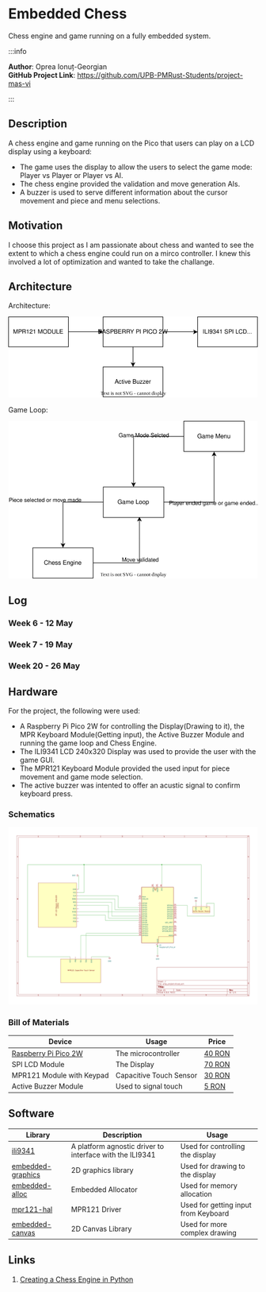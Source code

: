 # Embedded Chess
Chess engine and game running on a fully embedded system.

:::info 

**Author**: Oprea Ionuț-Georgian \
**GitHub Project Link**: https://github.com/UPB-PMRust-Students/project-mas-vi

:::

## Description

A chess engine and game running on the Pico that users can play on a LCD display using a keyboard:

- The game uses the display to allow the users to select the game mode: Player vs Player or Player vs AI.
- The chess engine provided the validation and move generation AIs. 
- A buzzer is used to serve different information about the cursor movement and piece and menu selections.

## Motivation

I choose this project as I am passionate about chess and wanted to see the extent to which a chess engine could run on a mirco controller.
I knew this involved a lot of optimization and wanted to take the challange.
## Architecture 

Architecture:

![Architecture](assets/architecture.svg)

Game Loop:

![Game Loop](assets/uml.svg)



## Log

<!-- write every week your progress here -->

### Week 6 - 12 May

### Week 7 - 19 May

### Week 20 - 26 May

## Hardware

For the project, the following were used:

- A Raspberry Pi Pico 2W for controlling the Display(Drawing to it), the MPR Keyboard Module(Getting input), the Active Buzzer Module and running the game loop and Chess Engine.
- The ILI9341 LCD 240x320 Display was used to provide the user with the game GUI.
- The MPR121 Keyboard Module provided the used input for piece movement and game mode selection.
- The active buzzer was intented to offer an acustic signal to confirm keyboard press.


### Schematics

![KiCad Schematics](assets/kicad_schematic.svg)

### Bill of Materials

<!-- Fill out this table with all the hardware components that you might need.

The format is 
```
| [Device](link://to/device) | This is used ... | [price](link://to/store) |

```

-->

| Device | Usage | Price |
|--------|--------|-------|
| [Raspberry Pi Pico 2W](https://datasheets.raspberrypi.com/picow/pico-2-w-datasheet.pdf) | The microcontroller | [40 RON](https://www.optimusdigital.ro/ro/placi-raspberry-pi/13327-raspberry-pi-pico-2-w.html) |
|SPI LCD Module|The Display|[70 RON](https://www.optimusdigital.ro/en/lcds/3544-modul-lcd-spi-de-28-cu-touchscreen-controller-ili9341-i-xpt2046-240x320-px.html)|
|MPR121 Module with Keypad|Capacitive Touch Sensor |[30 RON](https://www.optimusdigital.ro/en/touch-sensors/5693-mpr121-capacitive-touch-sensor-module-with-keypad.html)|
|Active Buzzer Module|Used to signal touch |[5 RON](https://www.optimusdigital.ro/en/buzzers/12513-pcb-mounted-active-buzzer-module.html)|
## Software

| Library | Description | Usage |
|---------|-------------|-------|
|[ili9341](https://github.com/yuri91/ili9341-rs)|A platform agnostic driver to interface with the ILI9341|Used for controlling the display|
| [embedded-graphics](https://github.com/embedded-graphics/embedded-graphics) | 2D graphics library | Used for drawing to the display |
|[embedded-alloc](https://github.com/rust-embedded/embedded-alloc)|Embedded Allocator|Used for memory allocation|
|[mpr121-hal](https://gitlab.com/tendsinmende/mpr121-hal)|MPR121 Driver|Used for getting input from Keyboard|
|[embedded-canvas ](https://github.com/LechevSpace/embedded-canvas)|2D Canvas Library|Used for more complex drawing|
## Links

<!-- Add a few links that inspired you and that you think you will use for your project -->

1. [Creating a Chess Engine in Python](https://youtube.com/playlist?list=PLBwF487qi8MGU81nDGaeNE1EnNEPYWKY_&si=s_FbRTKng44ahwd3)
